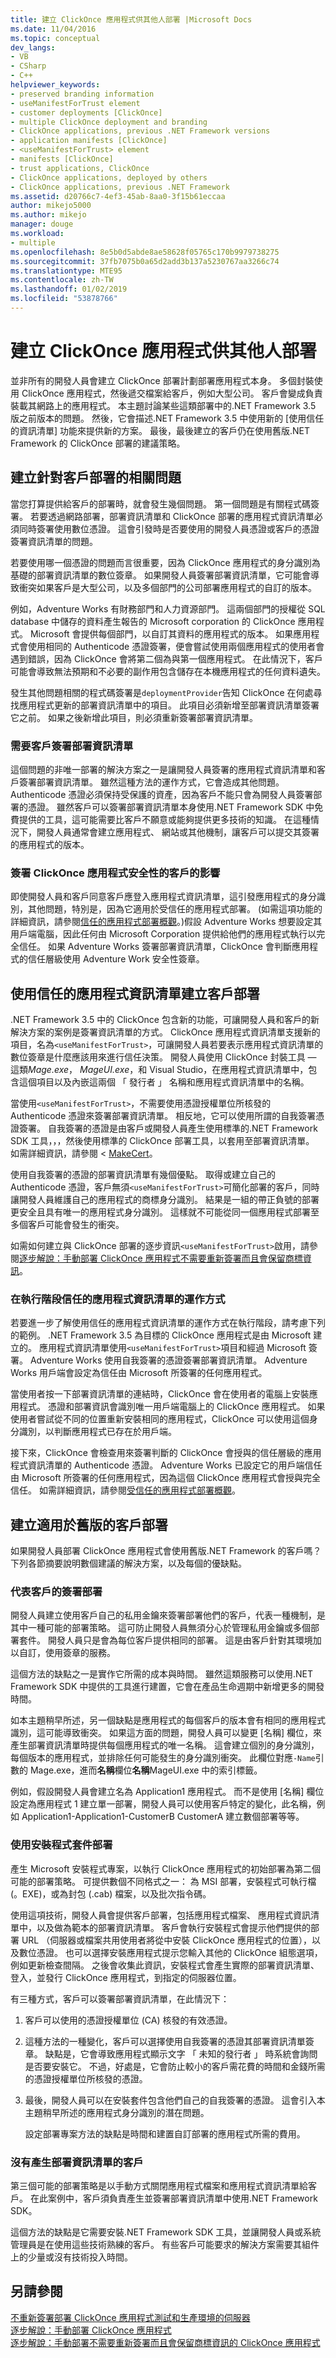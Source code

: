 ```yaml
---
title: 建立 ClickOnce 應用程式供其他人部署 |Microsoft Docs
ms.date: 11/04/2016
ms.topic: conceptual
dev_langs:
- VB
- CSharp
- C++
helpviewer_keywords:
- preserved branding information
- useManifestForTrust element
- customer deployments [ClickOnce]
- multiple ClickOnce deployment and branding
- ClickOnce applications, previous .NET Framework versions
- application manifests [ClickOnce]
- <useManifestForTrust> element
- manifests [ClickOnce]
- trust applications, ClickOnce
- ClickOnce applications, deployed by others
- ClickOnce applications, previous .NET Framework
ms.assetid: d20766c7-4ef3-45ab-8aa0-3f15b61eccaa
author: mikejo5000
ms.author: mikejo
manager: douge
ms.workload:
- multiple
ms.openlocfilehash: 8e5b0d5abde8ae58628f05765c170b9979738275
ms.sourcegitcommit: 37fb7075b0a65d2add3b137a5230767aa3266c74
ms.translationtype: MTE95
ms.contentlocale: zh-TW
ms.lasthandoff: 01/02/2019
ms.locfileid: "53878766"
---
```

# <a name="create-clickonce-applications-for-others-to-deploy"></a>建立 ClickOnce 應用程式供其他人部署
並非所有的開發人員會建立 ClickOnce 部署計劃部署應用程式本身。 多個封裝使用 ClickOnce 應用程式，然後遞交檔案給客戶，例如大型公司。 客戶會變成負責裝載其網路上的應用程式。 本主題討論某些這類部署中的.NET Framework 3.5 版之前版本的問題。 然後，它會描述.NET Framework 3.5 中使用新的 [使用信任的資訊清單] 功能來提供新的方案。 最後，最後建立的客戶仍在使用舊版.NET Framework 的 ClickOnce 部署的建議策略。  
  
## <a name="issues-involved-in-creating-deployments-for-customers"></a>建立針對客戶部署的相關問題  
 當您打算提供給客戶的部署時，就會發生幾個問題。 第一個問題是有關程式碼簽署。 若要透過網路部署，部署資訊清單和 ClickOnce 部署的應用程式資訊清單必須同時簽署使用數位憑證。 這會引發時是否要使用的開發人員憑證或客戶的憑證簽署資訊清單的問題。  
  
 若要使用哪一個憑證的問題而言很重要，因為 ClickOnce 應用程式的身分識別為基礎的部署資訊清單的數位簽章。 如果開發人員簽署部署資訊清單，它可能會導致衝突如果客戶是大型公司，以及多個部門的公司部署應用程式的自訂的版本。  
  
 例如，Adventure Works 有財務部門和人力資源部門。 這兩個部門的授權從 SQL database 中儲存的資料產生報告的 Microsoft corporation 的 ClickOnce 應用程式。 Microsoft 會提供每個部門，以自訂其資料的應用程式的版本。 如果應用程式會使用相同的 Authenticode 憑證簽署，便會嘗試使用兩個應用程式的使用者會遇到錯誤，因為 ClickOnce 會將第二個為與第一個應用程式。 在此情況下，客戶可能會導致無法預期和不必要的副作用包含儲存在本機應用程式的任何資料遺失。  
  
 發生其他問題相關的程式碼簽署是`deploymentProvider`告知 ClickOnce 在何處尋找應用程式更新的部署資訊清單中的項目。 此項目必須新增至部署資訊清單簽署它之前。 如果之後新增此項目，則必須重新簽署部署資訊清單。  
  
### <a name="require-the-customer-to-sign-the-deployment-manifest"></a>需要客戶簽署部署資訊清單  
 這個問題的非唯一部署的解決方案之一是讓開發人員簽署的應用程式資訊清單和客戶簽署部署資訊清單。 雖然這種方法的運作方式，它會造成其他問題。 Authenticode 憑證必須保持受保護的資產，因為客戶不能只會為開發人員簽署部署的憑證。 雖然客戶可以簽署部署資訊清單本身使用.NET Framework SDK 中免費提供的工具，這可能需要比客戶不願意或能夠提供更多技術的知識。 在這種情況下，開發人員通常會建立應用程式、 網站或其他機制，讓客戶可以提交其簽署的應用程式的版本。  
  
### <a name="the-impact-of-customer-signing-on-clickonce-application-security"></a>簽署 ClickOnce 應用程式安全性的客戶的影響  
 即使開發人員和客戶同意客戶應登入應用程式資訊清單，這引發應用程式的身分識別，其他問題，特別是，因為它適用於受信任的應用程式部署。 (如需這項功能的詳細資訊，請參閱[信任的應用程式部署概觀](../deployment/trusted-application-deployment-overview.md)。)假設 Adventure Works 想要設定其用戶端電腦，因此任何由 Microsoft Corporation 提供給他們的應用程式執行以完全信任。 如果 Adventure Works 簽署部署資訊清單，ClickOnce 會判斷應用程式的信任層級使用 Adventure Work 安全性簽章。  
  
## <a name="create-customer-deployments-by-using-application-manifest-for-trust"></a>使用信任的應用程式資訊清單建立客戶部署  
 .NET Framework 3.5 中的 ClickOnce 包含新的功能，可讓開發人員和客戶的新解決方案的案例是簽署資訊清單的方式。 ClickOnce 應用程式資訊清單支援新的項目，名為`<useManifestForTrust>`，可讓開發人員若要表示應用程式資訊清單的數位簽章是什麼應該用來進行信任決策。 開發人員使用 ClickOnce 封裝工具 — 這類*Mage.exe*， *MageUI.exe*，和 Visual Studio，在應用程式資訊清單中，包含這個項目以及內嵌這兩個 「 發行者 」 名稱和應用程式資訊清單中的名稱。  
  
 當使用`<useManifestForTrust>`，不需要使用憑證授權單位所核發的 Authenticode 憑證來簽署部署資訊清單。 相反地，它可以使用所謂的自我簽署憑證簽署。 自我簽署的憑證是由客戶或開發人員產生使用標準的.NET Framework SDK 工具，，，然後使用標準的 ClickOnce 部署工具，以套用至部署資訊清單。 如需詳細資訊，請參閱 < [MakeCert](/windows/desktop/SecCrypto/makecert)。  
  
 使用自我簽署的憑證的部署資訊清單有幾個優點。 取得或建立自己的 Authenticode 憑證，客戶無須`<useManifestForTrust>`可簡化部署的客戶，同時讓開發人員維護自己的應用程式的商標身分識別。 結果是一組的帶正負號的部署更安全且具有唯一的應用程式身分識別。 這樣就不可能從同一個應用程式部署至多個客戶可能會發生的衝突。  
  
 如需如何建立與 ClickOnce 部署的逐步資訊`<useManifestForTrust>`啟用，請參閱[逐步解說：手動部署 ClickOnce 應用程式不需要重新簽署而且會保留商標資訊](../deployment/walkthrough-manually-deploying-a-clickonce-app-no-re-signing-required.md)。  
  
### <a name="how-application-manifest-for-trust-works-at-runtime"></a>在執行階段信任的應用程式資訊清單的運作方式  
 若要進一步了解使用信任的應用程式資訊清單的運作方式在執行階段，請考慮下列的範例。 .NET Framework 3.5 為目標的 ClickOnce 應用程式是由 Microsoft 建立的。 應用程式資訊清單使用`<useManifestForTrust>`項目和經過 Microsoft 簽署。 Adventure Works 使用自我簽署的憑證簽署部署資訊清單。 Adventure Works 用戶端會設定為信任由 Microsoft 所簽署的任何應用程式。  
  
 當使用者按一下部署資訊清單的連結時，ClickOnce 會在使用者的電腦上安裝應用程式。 憑證和部署資訊會識別唯一用戶端電腦上的 ClickOnce 應用程式。 如果使用者嘗試從不同的位置重新安裝相同的應用程式，ClickOnce 可以使用這個身分識別，以判斷應用程式已存在於用戶端。  
  
 接下來，ClickOnce 會檢查用來簽署判斷的 ClickOnce 會授與的信任層級的應用程式資訊清單的 Authenticode 憑證。 Adventure Works 已設定它的用戶端信任由 Microsoft 所簽署的任何應用程式，因為這個 ClickOnce 應用程式會授與完全信任。 如需詳細資訊，請參閱[受信任的應用程式部署概觀](../deployment/trusted-application-deployment-overview.md)。  
  
## <a name="create-customer-deployments-for-earlier-versions"></a>建立適用於舊版的客戶部署  
 如果開發人員部署 ClickOnce 應用程式會使用舊版.NET Framework 的客戶嗎？ 下列各節摘要說明數個建議的解決方案，以及每個的優缺點。  
  
### <a name="sign-deployments-on-behalf-of-customer"></a>代表客戶的簽署部署  
 開發人員建立使用客戶自己的私用金鑰來簽署部署他們的客戶，代表一種機制，是其中一種可能的部署策略。 這可防止開發人員無須分心於管理私用金鑰或多個部署套件。 開發人員只是會為每位客戶提供相同的部署。 這是由客戶針對其環境加以自訂，使用簽章的服務。  
  
 這個方法的缺點之一是實作它所需的成本與時間。 雖然這類服務可以使用.NET Framework SDK 中提供的工具進行建置，它會在產品生命週期中新增更多的開發時間。  
  
 如本主題稍早所述，另一個缺點是應用程式的每個客戶的版本會有相同的應用程式識別，這可能導致衝突。 如果這方面的問題，開發人員可以變更 [名稱] 欄位，來產生部署資訊清單時提供每個應用程式的唯一名稱。 這會建立個別的身分識別，每個版本的應用程式，並排除任何可能發生的身分識別衝突。 此欄位對應`-Name`引數的 Mage.exe，進而**名稱**欄位**名稱**MageUI.exe 中的索引標籤。  
  
 例如，假設開發人員會建立名為 Application1 應用程式。 而不是使用 [名稱] 欄位設定為應用程式 1 建立單一部署，開發人員可以使用客戶特定的變化，此名稱，例如 Application1-Application1-CustomerB CustomerA 建立數個部署等等。  
  
### <a name="deploy-using-a-setup-package"></a>使用安裝程式套件部署  
 產生 Microsoft 安裝程式專案，以執行 ClickOnce 應用程式的初始部署為第二個可能的部署策略。 可提供數個不同格式之一： 為 MSI 部署，安裝程式可執行檔 (。EXE)，或為封包 (.cab) 檔案，以及批次指令碼。  
  
 使用這項技術，開發人員會提供客戶部署，包括應用程式檔案、 應用程式資訊清單中，以及做為範本的部署資訊清單。 客戶會執行安裝程式會提示他們提供的部署 URL （伺服器或檔案共用使用者將從中安裝 ClickOnce 應用程式的位置），以及數位憑證。 也可以選擇安裝應用程式提示您輸入其他的 ClickOnce 組態選項，例如更新檢查間隔。 之後會收集此資訊，安裝程式會產生實際的部署資訊清單、 登入，並發行 ClickOnce 應用程式，到指定的伺服器位置。  
  
 有三種方式，客戶可以簽署部署資訊清單，在此情況下：  
  
1. 客戶可以使用的憑證授權單位 (CA) 核發的有效憑證。  
  
2. 這種方法的一種變化，客戶可以選擇使用自我簽署的憑證其部署資訊清單簽章。 缺點是，它會導致應用程式顯示文字 「 未知的發行者 」 時系統會詢問是否要安裝它。 不過，好處是，它會防止較小的客戶需花費的時間和金錢所需的憑證授權單位所核發的憑證。  
  
3. 最後，開發人員可以在安裝套件包含他們自己的自我簽署的憑證。 這會引入本主題稍早所述的應用程式身分識別的潛在問題。  
  
   設定部署專案方法的缺點是時間和建置自訂部署的應用程式所需的費用。  
  
### <a name="have-customer-generate-deployment-manifest"></a>沒有產生部署資訊清單的客戶  
 第三個可能的部署策略是以手動方式關閉應用程式檔案和應用程式資訊清單給客戶。 在此案例中，客戶須負責產生並簽署部署資訊清單中使用.NET Framework SDK。  
  
 這個方法的缺點是它需要安裝.NET Framework SDK 工具，並讓開發人員或系統管理員是在使用這些技術熟練的客戶。 有些客戶可能要求的解決方案需要其組件上的少量或沒有技術投入時間。  
  
## <a name="see-also"></a>另請參閱  
 [不重新簽署部署 ClickOnce 應用程式測試和生產環境的伺服器](../deployment/deploying-clickonce-applications-for-testing-and-production-without-resigning.md)   
 [逐步解說：手動部署 ClickOnce 應用程式](../deployment/walkthrough-manually-deploying-a-clickonce-application.md)   
 [逐步解說：手動部署不需要重新簽署而且會保留商標資訊的 ClickOnce 應用程式](../deployment/walkthrough-manually-deploying-a-clickonce-app-no-re-signing-required.md)
